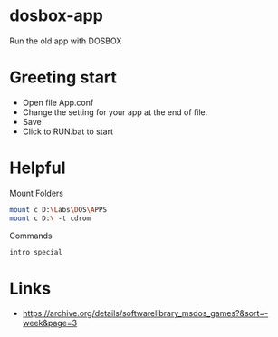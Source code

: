 # dosbox-app
Run the old app with DOSBOX

# Greeting start
- Open file App.conf
- Change the setting for your app at the end of file. 
- Save
- Click to RUN.bat to start

# Helpful
Mount Folders
```bash
mount c D:\Labs\DOS\APPS
mount c D:\ -t cdrom
```

Commands
```bash
intro special
```

# Links
- https://archive.org/details/softwarelibrary_msdos_games?&sort=-week&page=3
